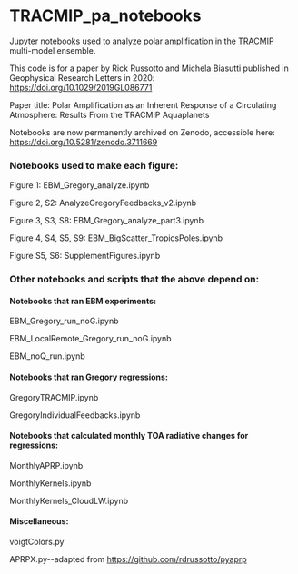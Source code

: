 # TRACMIP_pa_notebooks
Jupyter notebooks used to analyze polar amplification in the [TRACMIP](https://sites.google.com/site/tracmip/) multi-model ensemble.

This code is for a paper by Rick Russotto and Michela Biasutti published in Geophysical Research Letters in 2020: https://doi.org/10.1029/2019GL086771

Paper title: Polar Amplification as an Inherent Response of a Circulating Atmosphere: Results From the TRACMIP Aquaplanets

Notebooks are now permanently archived on Zenodo, accessible here: https://doi.org/10.5281/zenodo.3711669



### Notebooks used to make each figure: 
Figure 1: EBM_Gregory_analyze.ipynb

Figure 2, S2: AnalyzeGregoryFeedbacks_v2.ipynb

Figure 3, S3, S8: EBM_Gregory_analyze_part3.ipynb

Figure 4, S4, S5, S9: EBM_BigScatter_TropicsPoles.ipynb

Figure S5, S6: SupplementFigures.ipynb




### Other notebooks and scripts that the above depend on: 
#### Notebooks that ran EBM experiments: 
EBM_Gregory_run_noG.ipynb

EBM_LocalRemote_Gregory_run_noG.ipynb

EBM_noQ_run.ipynb

#### Notebooks that ran Gregory regressions:
GregoryTRACMIP.ipynb

GregoryIndividualFeedbacks.ipynb

#### Notebooks that calculated monthly TOA radiative changes for regressions:
MonthlyAPRP.ipynb

MonthlyKernels.ipynb

MonthlyKernels_CloudLW.ipynb

#### Miscellaneous:

voigtColors.py

APRPX.py--adapted from https://github.com/rdrussotto/pyaprp

